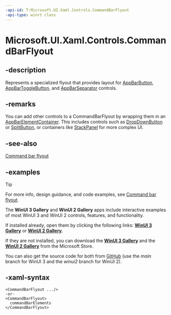 ```yaml
---
-api-id: T:Microsoft.UI.Xaml.Controls.CommandBarFlyout
-api-type: winrt class
---
```

<!-- Class syntax.
public class CommandBarFlyout : FlyoutBase, FlyoutBase
-->

# Microsoft.UI.Xaml.Controls.CommandBarFlyout

## -description

Represents a specialized flyout that provides layout for [AppBarButton](/uwp/api/windows.ui.xaml.controls.appbarbutton), [AppBarToggleButton](/uwp/api/Windows.UI.Xaml.Controls.AppBarToggleButton), and [AppBarSeparator](/uwp/api/Windows.UI.Xaml.Controls.AppBarSeparator) controls.

## -remarks

You can add other controls to a CommandBarFlyout by wrapping them in an [AppBarElementContainer](/uwp/api/windows.ui.xaml.controls.appbarelementcontainer?view=winrt-19041). This includes controls such as [DropDownButton](dropdownbutton.md) or [SplitButton](splitbutton.md), or containers like [StackPanel](/uwp/api/windows.ui.xaml.controls.stackpanel?view=winrt-19041) for more complex UI.

## -see-also

[Command bar flyout](/windows/apps/design/controls/command-bar-flyout)

## -examples

> [!TIP]
> For more info, design guidance, and code examples, see [Command bar flyout](/windows/apps/design/controls/command-bar-flyout).
>
> The **WinUI 3 Gallery** and **WinUI 2 Gallery** apps include interactive examples of most WinUI 3 and WinUI 2 controls, features, and functionality.
>
> If installed already, open them by clicking the following links: [**WinUI 3 Gallery**](winui3gallery:/item/CommandBarFlyout) or [**WinUI 2 Gallery**](winui2gallery:/item/CommandBarFlyout).
>
> If they are not installed, you can download the [**WinUI 3 Gallery**](https://www.microsoft.com/store/productId/9P3JFPWWDZRC) and the [**WinUI 2 Gallery**](https://www.microsoft.com/store/productId/9MSVH128X2ZT) from the Microsoft Store.
>
> You can also get the source code for both from [GitHub](https://github.com/Microsoft/WinUI-Gallery) (use the *main* branch for WinUI 3 and the *winui2* branch for WinUI 2).

## -xaml-syntax

```xaml
<CommandBarFlyout .../>
-or-
<CommandBarFlyout>
  commandBarElements
</CommandBarFlyout>
```
